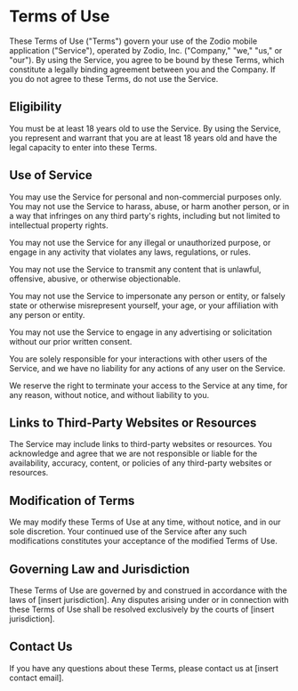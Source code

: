 # Terms of Use
These Terms of Use ("Terms") govern your use of the Zodio mobile application ("Service"), operated by Zodio, Inc. ("Company," "we," "us," or "our"). By using the Service, you agree to be bound by these Terms, which constitute a legally binding agreement between you and the Company. If you do not agree to these Terms, do not use the Service.

## Eligibility
You must be at least 18 years old to use the Service. By using the Service, you represent and warrant that you are at least 18 years old and have the legal capacity to enter into these Terms.

## Use of Service
You may use the Service for personal and non-commercial purposes only. You may not use the Service to harass, abuse, or harm another person, or in a way that infringes on any third party's rights, including but not limited to intellectual property rights.

You may not use the Service for any illegal or unauthorized purpose, or engage in any activity that violates any laws, regulations, or rules.

You may not use the Service to transmit any content that is unlawful, offensive, abusive, or otherwise objectionable.

You may not use the Service to impersonate any person or entity, or falsely state or otherwise misrepresent yourself, your age, or your affiliation with any person or entity.

You may not use the Service to engage in any advertising or solicitation without our prior written consent.

You are solely responsible for your interactions with other users of the Service, and we have no liability for any actions of any user on the Service.

We reserve the right to terminate your access to the Service at any time, for any reason, without notice, and without liability to you.

## Links to Third-Party Websites or Resources
The Service may include links to third-party websites or resources. You acknowledge and agree that we are not responsible or liable for the availability, accuracy, content, or policies of any third-party websites or resources.

## Modification of Terms
We may modify these Terms of Use at any time, without notice, and in our sole discretion. Your continued use of the Service after any such modifications constitutes your acceptance of the modified Terms of Use.

## Governing Law and Jurisdiction
These Terms of Use are governed by and construed in accordance with the laws of [insert jurisdiction]. Any disputes arising under or in connection with these Terms of Use shall be resolved exclusively by the courts of [insert jurisdiction].

## Contact Us
If you have any questions about these Terms, please contact us at [insert contact email].